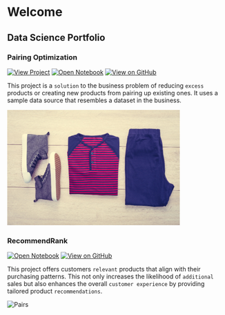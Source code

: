 # Welcome

## Data Science Portfolio

### Pairing Optimization
[![View Project](https://img.shields.io/badge/Material-View_Project-purple?logo=MaterialforMKDOCS)](https://cesarservin.com/pairing-optimization/index.html)
[![Open Notebook](https://img.shields.io/badge/Jupyter-Open_Notebook-blue?logo=Jupyter)](https://github.com/cesarservin/pairing-optimization/blob/main/notebooks/main.ipynb)
[![View on GitHub](https://img.shields.io/badge/GitHub-View_on_GitHub-blue?logo=GitHub)](https://github.com/cesarservin/pairing-optimization)

This project is a `solution` to the business problem of reducing `excess` products or creating new products from pairing up existing ones. It uses a sample data source that resembles a dataset in the business. 

<img src="assets\suggestion.jpg" alt="Pairs" width="400">

<br>

### RecommendRank
[![Open Notebook](https://img.shields.io/badge/Jupyter-Open_Notebook-blue?logo=Jupyter)](https://github.com/cesarservin/Retail-Store-Markov-Chains-/blob/main/notebooks/Retail%2BStore%2BMarkov%2BChains.ipynb)
[![View on GitHub](https://img.shields.io/badge/GitHub-View_on_GitHub-blue?logo=GitHub)](https://github.com/cesarservin/Retail-Store-Markov-Chains-)

This project offers customers `relevant` products that align with their purchasing patterns. This not only increases the likelihood of `additional` sales but also enhances the overall ``customer experience`` by providing tailored product `recommendations`.

<img src="assets\suggest_item.png" alt="Pairs" width="400" height="267">

<br>

<!-- <br>
<center><img src="assets/suggest_item.png" width="400" height="400"/></center>
<br> -->